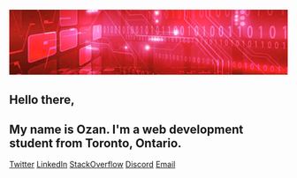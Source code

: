 ![hello!](ghbanner.png "github banner")

## Hello there,
<!--
**ozanls/ozanls** is a ✨ _special_ ✨ repository because its `README.md` (this file) appears on your GitHub profile.

Here are some ideas to get you started:

- 🔭 I’m currently working on ...
- 🌱 I’m currently learning ...
- 👯 I’m looking to collaborate on ...
- 🤔 I’m looking for help with ...
- 💬 Ask me about ...
- 📫 How to reach me: ...
- 😄 Pronouns: ...
- ⚡ Fun fact: ...
-->

## My name is Ozan. I'm a web development student from Toronto, Ontario.

[Twitter](https://twitter.com/ozanls)      [LinkedIn](https://www.linkedin.com/in/ozanlago/)      [StackOverflow](https://stackoverflow.com/users/23215831/ozan)      [Discord](https://discordapp.com/users/ozan.ls/)      [Email](lago.ozan@gmail.com) 
